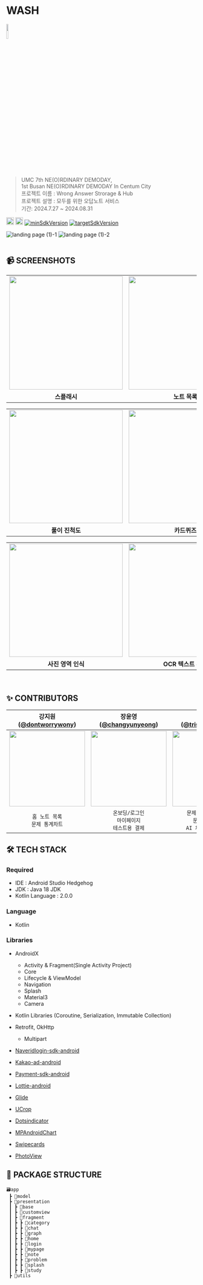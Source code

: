# WASH

<img src="https://github.com/user-attachments/assets/76c4d114-b978-4f2a-9be0-700510db15e5" width =10% ><br>
> UMC 7th NE(O)RDINARY DEMODAY,
<br> 1st Busan NE(O)RDINARY DEMODAY In Centum City
<br> 프로젝트 이름 : Wrong Answer Strorage & Hub
<br> 프로젝트 설명 : 모두를 위한 오답노트 서비스
<br> 기간: 2024.7.27 ~ 2024.08.31

<img height="20px" src="https://img.shields.io/badge/Android-3DDC84?style=flat-square&logo=android&logoColor=white"/> <img height="20px" src="https://img.shields.io/badge/Kotlin 2.0-7F52FF?style=for-the-badge&logo=Kotlin&logoColor=white">
[![minSdkVersion](https://img.shields.io/badge/minSdkVersion-26-red)](https://developer.android.com/distribute/best-practices/develop/target-sdk)
[![targetSdkVersion](https://img.shields.io/badge/targetSdkVersion-34-orange)](https://developer.android.com/distribute/best-practices/develop/target-sdk)
<br/>

![landing page (1)-1](https://github.com/user-attachments/assets/a1d32edc-5652-4ab7-8579-f0d1b43f8a49)
![landing page (1)-2](https://github.com/user-attachments/assets/c394fe8f-10f2-49b9-a0ff-4f8b66949f31)
</br></br>

## 📹 SCREENSHOTS
<table>
  <tr>
    <td><img src="https://github.com/user-attachments/assets/19aa75bb-c408-4293-829b-8a1085c20261" width="300" /></td>
    <td><img src="https://github.com/user-attachments/assets/cefc7f4e-fc6c-4a97-af48-b3d80c7a30c3" width="300" /></td>
    <td><img src="https://github.com/user-attachments/assets/0d31cdf9-07e4-4140-bc44-82d8a4678682" width="300" /></td>
    <td><img src="https://github.com/user-attachments/assets/b27ae717-fc06-4ace-881f-f6c09458a9cb" width="300" /></td>
  </tr>
  <tr>
    <td align="center"><b>스플래시</b></td>
    <td align="center"><b>노트 목록</b></td>
    <td align="center"><b>마이 페이지</b></td>
    <td align="center"><b>구독</b></td>
  </tr>
</table>
<table>
  <tr>
    <td><img src="https://github.com/user-attachments/assets/2130bfc4-91ef-4c2a-9afa-8b49eb967d1e" width="300" /></td>
    <td><img src="https://github.com/user-attachments/assets/a9466cb4-3799-4833-b2d7-a27a933ca949" width="300" /></td>
    <td><img src="https://github.com/user-attachments/assets/bffe628f-2ece-4b06-a059-3da5b0bd1b3d" width="300" /></td>
    <td><img src="https://github.com/user-attachments/assets/5aa47d14-e1d8-4e07-9dcb-a0e2820ef401" width="300" /></td>
  </tr>
  <tr>
    <td align="center"><b>풀이 진척도</b></td>
    <td align="center"><b>카드퀴즈</b></td>
    <td align="center"><b>문제 통계</b></td>
    <td align="center"><b>문제 추가 옵션</b></td>
  </tr>
</table>
<table>
  <tr>
    <td><img src="https://github.com/user-attachments/assets/662cd5b7-ff8c-4651-9213-cd14f752c224" width="300" /></td>
    <td><img src="https://github.com/user-attachments/assets/2669d944-8c93-46e9-afd7-26d0c9dec152" width="300" /></td>
    <td><img src="https://github.com/user-attachments/assets/ced2e1ce-3320-4fec-a26b-75e50007a842" width="300" /></td>
    <td><img src="https://github.com/user-attachments/assets/f2a22e56-aca5-4f02-a47a-dd6e9f8f5500" width="300" /></td>
  </tr>
  <tr>
    <td align="center"><b>사진 영역 인식</b></td>
    <td align="center"><b>OCR 텍스트 추출</b></td>
    <td align="center"><b>유형 선택</b></td>
    <td align="center"><b>AI 채팅</b></td>
  </tr>
</table>
<br>

## ✨ CONTRIBUTORS
|                                   강지원<br/>([@dontworrywony](https://github.com/dontworrywony))                                    |                                      장윤영<br/>([@changyunyeong](https://github.com/changyunyeong))                                       |                                  정승원<br/>([@tristanjung1006](https://github.com/tristanjung1006))                                   |                                    한지수<br/>([@eldeoddt](https://github.com/eldeoddt))                                     |
|:---------------------------------------------------------------------------------------------------------------------------:|:---------------------------------------------------------------------------------------------------------------------------:|:---------------------------------------------------------------------------------------------------------------------------:|:---------------------------------------------------------------------------------------------------------------------------:|
| <img width="200px" src="https://avatars.githubusercontent.com/u/101341914?v=4"/> | <img width="200px" src="https://avatars.githubusercontent.com/u/129532144?v=4"/> | <img width="200px" src="https://avatars.githubusercontent.com/u/62244340?v=4"/> | <img width="200px" src="https://avatars.githubusercontent.com/u/90364562?v=4"/> |
|                                                      `홈 노트 목록`<br/>`문제 통계차트`                                                      |                                               `온보딩/로그인`<br/>`마이페이지`<br/>`테스트용 결제`                                               |                                          `문제 정보 조회/편집`<br/>`문제 정보 추가`<br/>`AI 채팅/텍스트 추출`                                           |                                                      `카드퀴즈형 문제 학습` <br/>`문제 사진 영역별 추출`                                                   |

## 🛠 TECH STACK

### Required

- IDE : Android Studio Hedgehog
- JDK : Java 18 JDK
- Kotlin Language : 2.0.0

### Language

- Kotlin

### Libraries

- AndroidX
  - Activity & Fragment(Single Activity Project)
  - Core
  - Lifecycle & ViewModel
  - Navigation
  - Splash
  - Material3
  - Camera

- Kotlin Libraries (Coroutine, Serialization, Immutable Collection)

- Retrofit, OkHttp
  - Multipart
- [Naveridlogin-sdk-android](https://github.com/naver/naveridlogin-sdk-android)
- [Kakao-ad-android](https://github.com/KakaoAd/kakao-ad-android)
- [Payment-sdk-android](https://github.com/tosspayments/payment-sdk-android)
- [Lottie-android](https://github.com/airbnb/lottie-android)
- [Glide](https://github.com/bumptech/glide)
- [UCrop](https://github.com/Yalantis/uCrop)
- [Dotsindicator](https://github.com/tommybuonomo/dotsindicator)
- [MPAndroidChart](https://github.com/PhilJay/MPAndroidChart)
- [Swipecards](https://github.com/Diolor/Swipecards)
- [PhotoView](https://github.com/Baseflow/PhotoView)

## 📁 PACKAGE STRUCTURE
```
🗃️app
 ┣ 📂model
 ┣ 📂presentation
 ┃ ┣ 📂base
 ┃ ┣ 📂customview
 ┃ ┣ 📂fragment
 ┃ ┣ ┣ 📂category
 ┃ ┣ ┣ 📂chat
 ┃ ┣ ┣ 📂graph
 ┃ ┣ ┣ 📂home
 ┃ ┣ ┣ 📂login
 ┃ ┣ ┣ 📂mypage
 ┃ ┣ ┣ 📂note
 ┃ ┣ ┣ 📂problem
 ┃ ┣ ┣ 📂splash
 ┃ ┣ ┣ 📂study
 ┣ 📂utils
```
